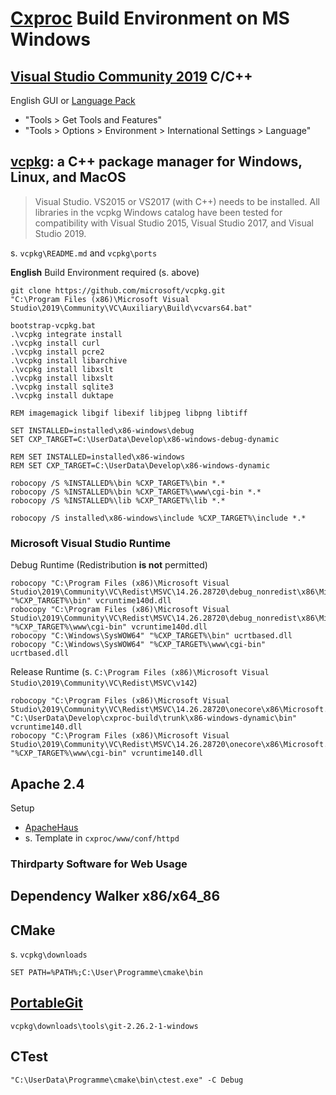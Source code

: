 
# [Cxproc](https://github.com/raxdne/cxproc) Build Environment on MS Windows

## [Visual Studio Community 2019](https://visualstudio.microsoft.com/de/downloads/) C/C++

English GUI or
[Language Pack](https://docs.microsoft.com/de-de/visualstudio/install/install-visual-studio?view=vs-2019#step-6---install-language-packs-optional)

- "Tools > Get Tools and Features"
- "Tools > Options > Environment > International Settings > Language"

## [vcpkg](https://docs.microsoft.com/en-us/cpp/build/vcpkg?view=vs-2019): a C++ package manager for Windows, Linux, and MacOS

> Visual Studio. VS2015 or VS2017 (with C++) needs to be installed. All libraries in the vcpkg Windows catalog have been tested for compatibility with Visual Studio 2015, Visual Studio 2017, and Visual Studio 2019.

s. `vcpkg\README.md` and `vcpkg\ports`

__English__ Build Environment required (s. above)

    git clone https://github.com/microsoft/vcpkg.git
    "C:\Program Files (x86)\Microsoft Visual Studio\2019\Community\VC\Auxiliary\Build\vcvars64.bat"
	
    bootstrap-vcpkg.bat
    .\vcpkg integrate install
    .\vcpkg install curl
    .\vcpkg install pcre2
    .\vcpkg install libarchive
    .\vcpkg install libxslt
    .\vcpkg install libxslt
    .\vcpkg install sqlite3
    .\vcpkg install duktape
    
    REM imagemagick libgif libexif libjpeg libpng libtiff
    
    SET INSTALLED=installed\x86-windows\debug
    SET CXP_TARGET=C:\UserData\Develop\x86-windows-debug-dynamic
    
    REM SET INSTALLED=installed\x86-windows
    REM SET CXP_TARGET=C:\UserData\Develop\x86-windows-dynamic
    
    robocopy /S %INSTALLED%\bin %CXP_TARGET%\bin *.*
    robocopy /S %INSTALLED%\bin %CXP_TARGET%\www\cgi-bin *.*
    robocopy /S %INSTALLED%\lib %CXP_TARGET%\lib *.*
    
    robocopy /S installed\x86-windows\include %CXP_TARGET%\include *.*

### Microsoft Visual Studio Runtime

Debug Runtime (Redistribution **is not** permitted)

    robocopy "C:\Program Files (x86)\Microsoft Visual Studio\2019\Community\VC\Redist\MSVC\14.26.28720\debug_nonredist\x86\Microsoft.VC142.DebugCRT" "%CXP_TARGET%\bin" vcruntime140d.dll
    robocopy "C:\Program Files (x86)\Microsoft Visual Studio\2019\Community\VC\Redist\MSVC\14.26.28720\debug_nonredist\x86\Microsoft.VC142.DebugCRT" "%CXP_TARGET%\www\cgi-bin" vcruntime140d.dll
    robocopy "C:\Windows\SysWOW64" "%CXP_TARGET%\bin" ucrtbased.dll
    robocopy "C:\Windows\SysWOW64" "%CXP_TARGET%\www\cgi-bin" ucrtbased.dll


Release Runtime (s. `C:\Program Files (x86)\Microsoft Visual Studio\2019\Community\VC\Redist\MSVC\v142`)

    robocopy "C:\Program Files (x86)\Microsoft Visual Studio\2019\Community\VC\Redist\MSVC\14.26.28720\onecore\x86\Microsoft.VC142.CRT" "C:\UserData\Develop\cxproc-build\trunk\x86-windows-dynamic\bin" vcruntime140.dll
    robocopy "C:\Program Files (x86)\Microsoft Visual Studio\2019\Community\VC\Redist\MSVC\14.26.28720\onecore\x86\Microsoft.VC142.CRT" "%CXP_TARGET%\www\cgi-bin" vcruntime140.dll

## Apache 2.4

Setup

- [ApacheHaus](https://www.apachehaus.com/cgi-bin/download.plx)
- s. Template in `cxproc/www/conf/httpd`

### Thirdparty Software for Web Usage


## Dependency Walker x86/x64_86

## CMake

s. `vcpkg\downloads`

	SET PATH=%PATH%;C:\User\Programme\cmake\bin

## [PortableGit](https://sourceforge.net/projects/gitportable/)

`vcpkg\downloads\tools\git-2.26.2-1-windows`

## CTest

	"C:\UserData\Programme\cmake\bin\ctest.exe" -C Debug

